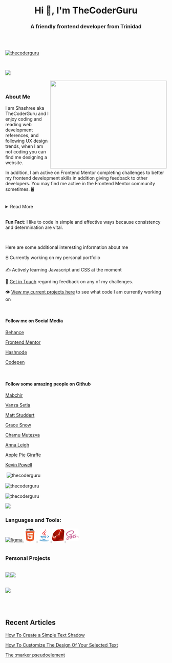 <h1 align="center">Hi 👋, I'm TheCoderGuru</h1>

<h3 align="center">A friendly frontend developer from Trinidad</h3>

<br>

<br>

<p align="left"> <a href="https://github.com/ryo-ma/github-profile-trophy"><img src="https://github-profile-trophy.vercel.app/?username=thecoderguru" alt="thecoderguru" /></a> </p>

<br>

![](https://komarev.com/ghpvc/?username=TheCoderGuru)


<img align="right" height="274px" width="364px" src="https://cdn.dribbble.com/users/1025838/screenshots/6220885/devguy3.gif">

<br>

<h3>About Me</h3>

I am Shashree aka TheCoderGuru and I enjoy coding and reading web development references, and following UX design trends, when I am not coding you can find me designing a website.

In addition, I am active on Frontend Mentor completing challenges to better my frontend development skills in addition giving feedback to other developers. You may find me active in the Frontend Mentor community sometimes. 🖥

<br>

<details>
    <summary>Read More</summary>
    My interest in coding started last two years when I was intrigued with how websites were created and also when I discovered that tutorials existed for web development. This led to me following along with various tutorials when I had no idea what HTML or CSS or how they came together in order to form a website.

The journey from that point to now has been filled with good times and bad times since I have experienced moments where I was clueless about achieving particular designs however I found some solace in using a handy-dandy invention within your browser called the Developer Tools.

The takeaway is to not give up when you encounter an error or problem when coding, rather you should google the error and try to find credible support channels that might give a solution to your problem. Currently I am learning core concepts of Javascript in order to be user-friendly accessible websites that capture your eye and are soft on the eye.

I truly believe that no matter what part of the world you are located in, website development unites everyone together under one common goal despite our differences and although we are all different but seeing each other as different makes us less different.
</details>

<br>

**Fun Fact**: I like to code in simple and effective ways because consistency and determination are vital.

<br>

Here are some additional interesting information about me

🖲 Currently working on my personal portfolio

✍ Actively learning Javascript and CSS at the moment

💌 [Get in Touch](mailto:shashreeshachindrasamuel14@gmail.com/) regarding feedback on any of my challenges.

👁 [View my current projects here](https://www.frontendmentor.io/profile/TheCoderGuru) to see what code I am currently working on

<br>

<h4>Follow me on Social Media</h4>

[Behance](https://www.behance.net/shashreesamuel2003)

[Frontend Mentor](https://www.frontendmentor.io/profile/TheCoderGuru)

[Hashnode](https://thecoderguru.hashnode.dev/)

[Codepen](https://www.codepen.io/TheCoderGuru/)

<br>

<h4>Follow some amazing people on Github</h4>

[Mabchir](https://www.github.com/Mabchir)


[Vanza Setia](https://www.github.com/vanzasetia)


[Matt Studdert](https://www.github.com/mattstuddert)


[Grace Snow](https://www.github.com/gracesnow)


[Chamu Mutezva](https://github.com/ChamuMutezva)


[Anna Leigh](https://github.com/brasspetals)


[Apple Pie Giraffe](https://github.com/ApplePieGiraffe)

[Kevin Powell](https://github.com/kevin-powell)
<br>

<p>&nbsp;<img align="center" src="https://github-readme-stats.vercel.app/api?username=thecoderguru&show_icons=true&locale=en&layout=10" alt="thecoderguru" /></p>

<img align="center" src="https://github-readme-stats.vercel.app/api/top-langs/?username=TheCoderGuru&layout=compact" alt="thecoderguru" />

<p><img align="center" src="https://github-readme-streak-stats.herokuapp.com/?user=thecoderguru&" alt="thecoderguru" /></p>

<img src="https://activity-graph.herokuapp.com/graph?username=thecoderguru&bg_color=ffffff&color=3457C7&line=3457C7&point=3457C7&hide_border=true&" />

<br>
<p align="left">
</p>

<h3 align="left">Languages and Tools:</h3>
<p align="left">  <a href="https://www.figma.com/" target="_blank" rel="noreferrer"> <img src="https://www.vectorlogo.zone/logos/figma/figma-icon.svg" alt="figma" width="40" height="40"/> </a> <a href="https://www.w3.org/html/" target="_blank" rel="noreferrer"> <img src="https://raw.githubusercontent.com/devicons/devicon/master/icons/html5/html5-original-wordmark.svg" alt="html5" width="40" height="40"/> </a> <a href="https://www.java.com" target="_blank" rel="noreferrer"> <img src="https://raw.githubusercontent.com/devicons/devicon/master/icons/java/java-original.svg" alt="java" width="40" height="40"/> </a> <a href="https://developer.mozilla.org/en-US/docs/Web/JavaScript" target="_blank" rel="noreferrer">  <img src="https://raw.githubusercontent.com/devicons/devicon/master/icons/ruby/ruby-original.svg" alt="ruby" width="40" height="40"/> </a> <a href="https://sass-lang.com" target="_blank" rel="noreferrer"> <img src="https://raw.githubusercontent.com/devicons/devicon/master/icons/sass/sass-original.svg" alt="sass" width="40" height="40"/> </a> <a href="https://www.vagrantup.com/" target="_blank" rel="noreferrer"> </a>

<br>

<br>

<h3>Personal Projects</h3>

<br>

<a href="https://github.com/TheCoderGuru/random_quote_generator">
  <img align="left" src="https://github-readme-stats.vercel.app/api/pin/?username=TheCoderGuru&repo=random_quote_generator&theme=light&show_owner=True" />
</a>

<a href="https://github.com/TheCoderGuru/color-generator">
  <img align="left" src="https://github-readme-stats.vercel.app/api/pin/?username=TheCoderGuru&repo=color-generator&theme=light&show_owner=True" />
</a>

<br>

<br>

![](https://github-readme-quotes.herokuapp.com/quote?quoteCategory=programming&motivational)

<br>

<br>

<h2 align="left">Recent Articles</h2>

[How To Create a Simple Text Shadow](https://thecoderguru.hashnode.dev/how-to-create-a-simple-text-stroke)

[How To Customize The Design Of Your Selected Text](https://thecoderguru.hashnode.dev/how-to-customize-the-design-of-your-selected-text)

[The :marker pseudoelement](https://thecoderguru.hashnode.dev/the-marker-pseudoelement)

